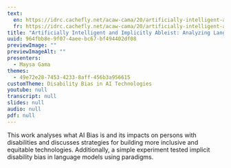 ```yaml
---
text:
  en: https://idrc.cachefly.net/acaw-cama/20/artificially-intelligent-and-implicitly-ableist-analyzing-language-model-bias-towards-persons-with-disabilities-text-en.docx
  fr: https://idrc.cachefly.net/acaw-cama/20/artificially-intelligent-and-implicitly-ableist-analyzing-language-model-bias-towards-persons-with-disabilities-text-fr.docx
title: "Artificially Intelligent and Implicitly Ableist: Analyzing Language Model Bias Towards Persons with Disabilities"
uuid: 964fbb8e-9f07-4aee-bc67-bf494402df08
previewImage: ""
previewImageAlt: ""
presenters:
  - Maysa Gama
themes:
  - 49e72e28-7453-4233-8aff-456b3a956615
customTheme: Disability Bias in AI Technologies
youtube: null
transcript: null
slides: null
audio: null
pdf: null
---
```

This work analyses what AI Bias is and its impacts on persons with disabilities and discusses strategies for building more inclusive and equitable technologies. Additionally, a simple experiment tested implicit disability bias in language models using paradigms.
